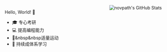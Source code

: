 <img align="right" alt="novpath's GitHub Stats" src="https://github-readme-stats.vercel.app/api?username=novpath&show_icons=true&icon_color=F6511D&text_color=283845&bg_color=ffffff&hide_title=true"/>

Hello, World! :sunrise:

- :mortar_board: 专心考研 
- :computer: 提高编程能力
-  :running:&nbsp&nbsp适量运动
- :book: 持续成体系学习

